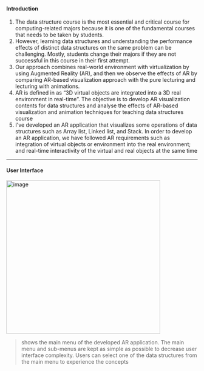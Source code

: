 #### Introduction

1. The data structure course is the most essential and critical course for computing-related majors because it is one of the fundamental courses that needs to be taken by students.
2. However, learning data structures and understanding the performance effects of  distinct data structures on the same problem can be challenging. Mostly, students  change their majors if they are not successful in this course in their first attempt.
3. Our approach combines real-world environment with virtualization by using Augmented Reality (AR), and then we observe the effects of AR by comparing AR-based  visualization approach with the pure lecturing and lecturing with animations. 
4. AR is defined in as “3D virtual objects are integrated into a 3D real environment in real-time”. The objective is to develop AR visualization contents for data structures and analyse the effects of AR-based visualization and animation techniques for teaching data structures course
5. I've developed an AR application that visualizes some operations of data structures such as Array list, Linked list, and Stack. In order to develop an AR application, we have followed AR requirements such as integration of virtual objects or environment into the real environment; and real-time interactivity of the virtual and real objects at the same time
--------
#### User Interface 
<img width="405" alt="image" src="https://user-images.githubusercontent.com/77117188/214892682-7b8a21b9-2a57-4870-8fe3-0c78ca907ab0.png">

>  shows the main menu of the developed AR application. The main menu and sub-menus are kept as simple as possible to decrease user interface complexity. Users can 
select one of the data structures from the main menu to experience the concepts

